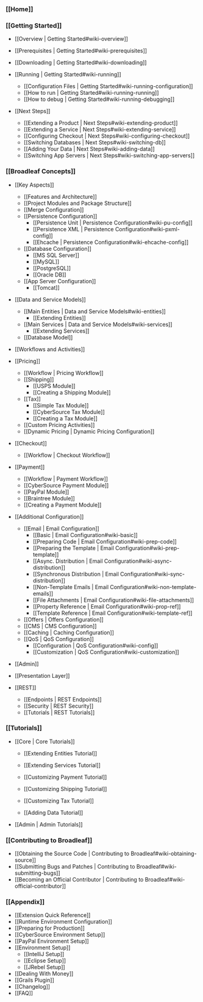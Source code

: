 ### [[Home]]

### [[Getting Started]]

- [[Overview | Getting Started#wiki-overview]]
- [[Prerequisites | Getting Started#wiki-prerequisites]]
- [[Downloading | Getting Started#wiki-downloading]]
- [[Running | Getting Started#wiki-running]]
    - [[Configuration Files | Getting Started#wiki-running-configuration]]
    - [[How to run | Getting Started#wiki-running-running]]
    - [[How to debug | Getting Started#wiki-running-debugging]]

- [[Next Steps]]
    - [[Extending a Product | Next Steps#wiki-extending-product]]
    - [[Extending a Service | Next Steps#wiki-extending-service]]
    - [[Configuring Checkout | Next Steps#wiki-configuring-checkout]]
    - [[Switching Databases | Next Steps#wiki-switching-db]]
    - [[Adding Your Data | Next Steps#wiki-adding-data]]
    - [[Switching App Servers | Next Steps#wiki-switching-app-servers]]

### [[Broadleaf Concepts]]

- [[Key Aspects]]
    - [[Features and Architecture]]
    - [[Project Modules and Package Structure]]
    - [[Merge Configuration]]
    - [[Persistence Configuration]]
        - [[Persistence Unit | Persistence Configuration#wiki-pu-config]]
        - [[Persistence XML | Persistence Configuration#wiki-pxml-config]]
        - [[Ehcache | Persistence Configuration#wiki-ehcache-config]]
    - [[Database Configuration]]
        - [[MS SQL Server]]
        - [[MySQL]]
        - [[PostgreSQL]]
        - [[Oracle DB]]
    - [[App Server Configuration]]
        - [[Tomcat]]

- [[Data and Service Models]]
    - [[Main Entities | Data and Service Models#wiki-entities]]
        - [[Extending Entities]]
    - [[Main Services | Data and Service Models#wiki-services]]
        - [[Extending Services]]
    - [[Database Model]]

- [[Workflows and Activities]]

- [[Pricing]]
    - [[Workflow | Pricing Workflow]]
    - [[Shipping]]
        - [[USPS Module]]
        - [[Creating a Shipping Module]]
    - [[Tax]]
        - [[Simple Tax Module]]
        - [[CyberSource Tax Module]]
        - [[Creating a Tax Module]]
    - [[Custom Pricing Activities]]
    - [[Dynamic Pricing | Dynamic Pricing Configuration]]

- [[Checkout]]
    - [[Workflow | Checkout Workflow]]

- [[Payment]]
    - [[Workflow | Payment Workflow]]
    - [[CyberSource Payment Module]]
    - [[PayPal Module]]
    - [[Braintree Module]]
    - [[Creating a Payment Module]]

- [[Additional Configuration]]
    - [[Email | Email Configuration]]
        - [[Basic | Email Configuration#wiki-basic]]
        - [[Preparing Code | Email Configuration#wiki-prep-code]]
        - [[Preparing the Template | Email Configuration#wiki-prep-template]]
        - [[Async. Distribution | Email Configuration#wiki-async-distribution]]
        - [[Synchronous Distribution | Email Configuration#wiki-sync-distribution]]
        - [[Non-Template Emails | Email Configuration#wiki-non-template-emails]]
        - [[File Attachments | Email Configuration#wiki-file-attachments]]
        - [[Property Reference | Email Configuration#wiki-prop-ref]]
        - [[Template Reference | Email Configuration#wiki-template-ref]]
    - [[Offers | Offers Configuration]]
    - [[CMS | CMS Configuration]]
    - [[Caching | Caching Configuration]]
    - [[QoS | QoS Configuration]]
        - [[Configuration | QoS Configuration#wiki-config]]
        - [[Customization | QoS Configuration#wiki-customization]]

- [[Admin]]

- [[Presentation Layer]]

- [[REST]]
    - [[Endpoints | REST Endpoints]]
    - [[Security | REST Security]]
    - [[Tutorials | REST Tutorials]]

### [[Tutorials]]

- [[Core | Core Tutorials]]
    - [[Extending Entities Tutorial]]
    - [[Extending Services Tutorial]]

    - [[Customizing Payment Tutorial]]
    - [[Customizing Shipping Tutorial]]
    - [[Customizing Tax Tutorial]]

    - [[Adding Data Tutorial]]

- [[Admin | Admin Tutorials]]

### [[Contributing to Broadleaf]]

- [[Obtaining the Source Code | Contributing to Broadleaf#wiki-obtaining-source]]
- [[Submitting Bugs and Patches | Contributing to Broadleaf#wiki-submitting-bugs]]
- [[Becoming an Official Contributor | Contributing to Broadleaf#wiki-official-contributor]]

### [[Appendix]]

- [[Extension Quick Reference]]
- [[Runtime Environment Configuration]]
- [[Preparing for Production]]
- [[CyberSource Environment Setup]]
- [[PayPal Environment Setup]]
- [[Environment Setup]]
    - [[IntelliJ Setup]]
    - [[Eclipse Setup]]
    - [[JRebel Setup]]
- [[Dealing With Money]]
- [[Grails Plugin]]
- [[Changelog]]
- [[FAQ]]
